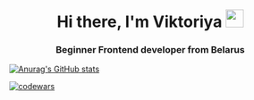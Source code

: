 <h1 align="center">Hi there, I'm Viktoriya
<img src="https://github.com/blackcater/blackcater/raw/main/images/Hi.gif" height="32"/></h1>
<h3 align="center">Beginner Frontend developer from Belarus</h3>

[![Anurag's GitHub stats](https://github-readme-stats.vercel.app/api?username=ViktoriyaDatchuk)](https://github.com/anuraghazra/github-readme-stats)

[![codewars](https://www.codewars.com/users/username/badges/small)](https://www.codewars.com/users/ViktoriyaDatchuk) 
